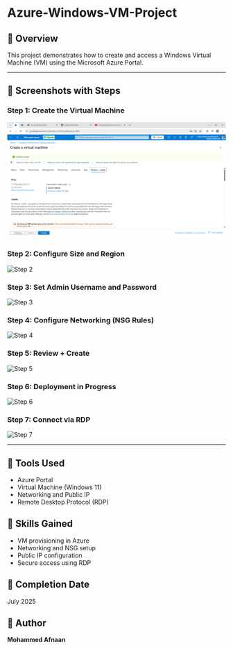 # Azure-Windows-VM-Project

## 📘 Overview
This project demonstrates how to create and access a Windows Virtual Machine (VM) using the Microsoft Azure Portal.

---

## 📸 Screenshots with Steps

### Step 1: Create the Virtual Machine  
![Step 1](step1-create-vm.png.png)

### Step 2: Configure Size and Region  
![Step 2](step2.png)

### Step 3: Set Admin Username and Password  
![Step 3](step3.png)

### Step 4: Configure Networking (NSG Rules)  
![Step 4](step4.png)

### Step 5: Review + Create  
![Step 5](step5.png)

### Step 6: Deployment in Progress  
![Step 6](step6.png)

### Step 7: Connect via RDP  
![Step 7](step7.png)

---

## 🧰 Tools Used
- Azure Portal
- Virtual Machine (Windows 11)
- Networking and Public IP
- Remote Desktop Protocol (RDP)

## 🧠 Skills Gained
- VM provisioning in Azure
- Networking and NSG setup
- Public IP configuration
- Secure access using RDP

## 📅 Completion Date
July 2025

## 👤 Author
**Mohammed Afnaan**

